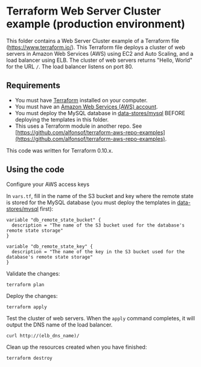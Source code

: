 # Terraform Web Server Cluster example (production environment)

This folder contains a Web Server Cluster example of a Terraform file (https://www.terraform.io/).
This Terraform file deploys a cluster of web servers in Amazon Web Services (AWS) using EC2 and Auto Scaling, and a load balancer using ELB.
The cluster of web servers returns "Hello, World" for the URL `/`. The load balancer listens on port 80.

## Requirements

* You must have [Terraform](https://www.terraform.io/) installed on your computer. 
* You must have an [Amazon Web Services (AWS) account](http://aws.amazon.com/).
* You must deploy the MySQL database in [data-stores/mysql](../../data-stores/mysql) BEFORE deploying the
  templates in this folder.
* This uses a Terraform module in another repo. See
[https://github.com/alfonsof/terraform-aws-repo-examples](https://github.com/alfonsof/terraform-aws-repo-examples).

This code was written for Terraform 0.10.x.

## Using the code

Configure your AWS access keys

In `vars.tf`, fill in the name of the S3 bucket and key where the remote state is stored for the MySQL database
(you must deploy the templates in [data-stores/mysql](../../data-stores/mysql) first):

```hcl
variable "db_remote_state_bucket" {
  description = "The name of the S3 bucket used for the database's remote state storage"
}

variable "db_remote_state_key" {
  description = "The name of the key in the S3 bucket used for the database's remote state storage"
}
```

Validate the changes:

```
terraform plan
```

Deploy the changes:

```
terraform apply
```

Test the cluster of web servers. When the `apply` command completes, it will output the DNS name of the load balancer.

```
curl http://(elb_dns_name)/
```

Clean up the resources created when you have finished:

```
terraform destroy
```